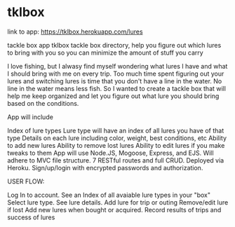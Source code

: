 # tklbox
link to app:
https://tklbox.herokuapp.com/lures

tackle box app
tklbox
tackle box directory, help you figure out which lures to bring with you so you can minimize the amount of stuff you carry

I love fishing, but I alwasy find myself wondering what lures I have and what I should bring with me on every trip. Too much time spent figuring out your lures and switching lures is time that you don't have a line in the water. No line in the water means less fish. So I wanted to create a tackle box that will help me keep organized and let you figure out what lure you should bring based on the conditions.

App will include

Index of lure types
Lure type will have an index of all lures you have of that type
Details on each lure including color, weight, best conditions, etc
Ability to add new lures
Ability to remove lost lures
Ability to edit lures if you make tweaks to them
App will use Node.JS, Mogoose, Express, and EJS. Will adhere to MVC file structure. 7 RESTful routes and full CRUD. Deployed via Heroku. Sign/up/login with encrypted passwords and authorization.

USER FLOW:

Log In to account.
See an Index of all avaiable lure types in your "box"
Select lure type.
See lure details.
Add lure for trip or outing
Remove/edit lure if lost
Add new lures when bought or acquired.
Record results of trips and success of lures
